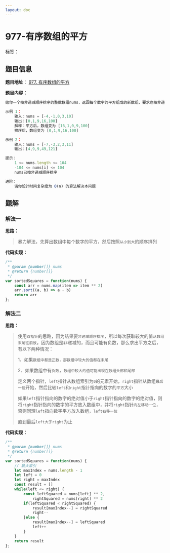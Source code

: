 ```yaml
---
layout: doc
---
```


# 977-有序数组的平方

标签：<Badge type="tip" text="数组" /> <Badge type="tip" text="双指针" /> <Badge type="tip" text="排序" />

## 题目信息

**题目地址**： [977. 有序数组的平方](https://leetcode.cn/problems/squares-of-a-sorted-array/description/)

**题目内容：**

```javascript
给你一个按非递减顺序排序的整数数组nums，返回每个数字的平方组成的新数组，要求也按非递减顺序排序。

示例 1：
    输入：nums = [-4,-1,0,3,10]
    输出：[0,1,9,16,100]
    解释：平方后，数组变为 [16,1,0,9,100]
    排序后，数组变为 [0,1,9,16,100]

示例 2：
    输入：nums = [-7,-3,2,3,11]
    输出：[4,9,9,49,121]

提示：
    1 <= nums.length <= 104
    -104 <= nums[i] <= 104
    nums已按非递减顺序排序

进阶：
    请你设计时间复杂度为 O(n) 的算法解决本问题
```

## 题解

### 解法一

**思路：**

> 暴力解法，先算出数组中每个数字的平方，然后按照`从小到大`的顺序排列

**代码实现：**

```javascript
/**
 * @param {number[]} nums
 * @return {number[]}
 */
var sortedSquares = function(nums) {
    const arr = nums.map(item => item ** 2)
    arr.sort((a, b) => a - b) 
    return arr
};
```

### 解法二

**思路：**

> 使用`双指针`的思路，因为结果要`非递减顺序排序`，所以每次获取较大的值`从数组末尾往前放`，因为数组是非递减的，而且可能有负数，那么求出平方之后，有以下两种情况：
> 
> 1、如果`数组中都是正数，那数组中较大的值都在末尾`
> 
> 2、如果数组中有`负数`，`数组中较大的值可能出现在数组头部和尾部`
> 
> 定义两个指针，`left`指针从数组索引为`0`的元素开始，`right`指针从数组`最后一位`开始，然后比较`left`和`right`指针指向的数字的`平方`大小
> 
> 如果`left`指针指向的数字的绝对值小于`right`指针指向的数字的绝对值，则将`right`指针指向的数字的平方放入数组中，并将`right`指针`向左移动一位`，否则同理`left`指向数字平方放入数组，`left右移一位`
> 
> 直到最后`left大于right`为止

**代码实现：**

```javascript
/**
 * @param {number[]} nums
 * @return {number[]}
 */
var sortedSquares = function(nums) {
    // 最大索引
    let maxIndex = nums.length - 1
    let left = 0
    let right = maxIndex
    const result = []
    while(left <= right) {
        const leftSquared = nums[left] ** 2,
            rightSquared = nums[right] ** 2
        if(leftSquared < rightSquared) {
            result[maxIndex--] = rightSquared
            right--
        }else {
            result[maxIndex--] = leftSquared
            left++
        }
    }
    return result
};
```
